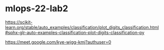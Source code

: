 # mlops-22-lab2
https://scikit-learn.org/stable/auto_examples/classification/plot_digits_classification.html#sphx-glr-auto-examples-classification-plot-digits-classification-py

https://meet.google.com/kye-wjgg-kmj?authuser=0
